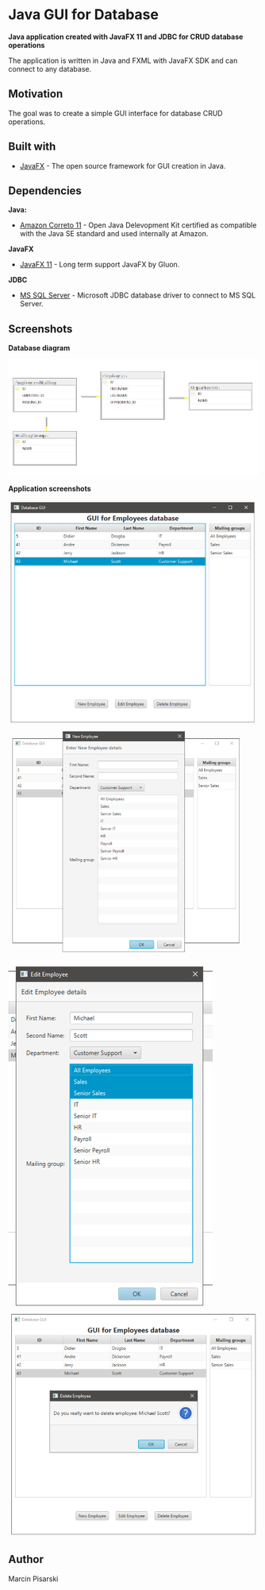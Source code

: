 # Java GUI for Database
**Java application created with JavaFX 11 and JDBC for CRUD database operations**

The application is written in Java and FXML with JavaFX SDK and can connect to any database.  

## Motivation
The goal was to create a simple GUI interface for database CRUD operations.

## Built with
* [JavaFX](https://openjfx.io/) - The open source framework for GUI creation in Java.

## Dependencies
**Java:**
* [Amazon Correto 11](https://docs.aws.amazon.com/corretto/latest/corretto-11-ug/downloads-list.html) - Open Java Delevopment Kit certified as compatible with the Java SE standard and used internally at Amazon.

**JavaFX**
* [JavaFX 11](https://docs.aws.amazon.com/corretto/latest/corretto-11-ug/downloads-list.html) - Long term support JavaFX by Gluon.

**JDBC**
* [MS SQL Server](https://docs.microsoft.com/en-us/sql/connect/jdbc/download-microsoft-jdbc-driver-for-sql-server?view=sql-server-ver15) -  Microsoft JDBC database driver to connect to MS SQL Server.

## Screenshots
**Database diagram**

![Database Diagram](screenshots/databaseDiagram.png "Database diagram")

**Application screenshots**

![Main Screen](screenshots/mainWindow.png "App main screen")
![Main Screen](screenshots/newWindow.png "App main screen") 
![Main Screen](screenshots/editWindow.png "App main screen") 
![Main Screen](screenshots/deleteWindow.png "App main screen") 

## Author
Marcin Pisarski
